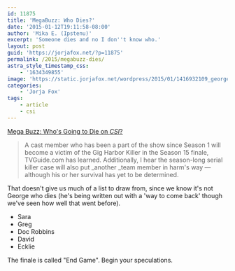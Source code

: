 ```yaml
---
id: 11875
title: 'MegaBuzz: Who Dies?'
date: '2015-01-12T19:11:58-08:00'
author: 'Mika E. (Ipstenu)'
excerpt: 'Someone dies and no I don''t know who.'
layout: post
guid: 'https://jorjafox.net/?p=11875'
permalink: /2015/megabuzz-dies/
astra_style_timestamp_css:
    - '1634349855'
image: 'https://static.jorjafox.net/wordpress/2015/01/1416932109_george-eads-zoom.jpg'
categories:
    - 'Jorja Fox'
tags:
    - article
    - csi
---
```


<a href="http://www.tvguide.com/News/Mega-Buzz-CSI-Death-1092036.aspx">Mega Buzz: Who's Going to Die on _CSI_?</a>
<blockquote>A cast member who has been a part of the show since Season 1 will become a victim of the Gig Harbor Killer in the Season 15 finale, TVGuide.com has learned. Additionally, I hear the season-long serial killer case will also put _another _team member in harm's way — although his or her survival has yet to be determined.</blockquote>

That doesn't give us much of a list to draw from, since we know it's not George who dies (he's being written out with a 'way to come back' though we've seen how well that went before).

<ul>
	<li>Sara</li>
	<li>Greg</li>
	<li>Doc Robbins</li>
	<li>David</li>
	<li>Ecklie</li>
</ul>

The finale is called "End Game". Begin your speculations.
